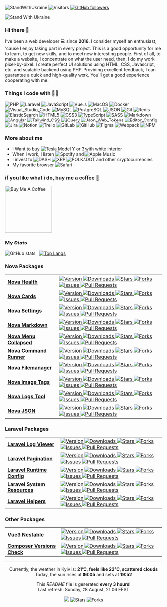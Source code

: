 ![StandWithUkraine](https://raw.githubusercontent.com/stepanenko3/StandWithUkraine/main/badges/StandWithUkraine.svg)
![Visitors](https://visitor-badge.glitch.me/badge?page_id=stepanenko3)
[![GitHub followers](https://img.shields.io/github/followers/stepanenko3?label=follow&style=social)](https://github.com/stepanenko3)

![Stand With Ukraine](https://raw.githubusercontent.com/stepanenko3/StandWithUkraine/main/banner2-direct.svg)

### Hi there 👋

I’ve been a web developer 💻 since **2016**. I consider myself an enthusiast, 'cause I enjoy taking part in every project. This is a good opportunity for me to learn, to get new skills, and to meet new interesting people. First of all, to make a website, I concentrate on what the user need, then, I do my work pixel-by-pixel. I create perfect UI solutions using HTML, CSS, Javascript, etc. and scalable backend using PHP. Providing excellent feedback, I can guarantee a quick and high-quality work. You'll get a good experience cooperating with me.

### Things I code with :man_technologist:
<p>
    <img alt="PHP" src="https://img.shields.io/badge/-PHP-777BB4?style=flat&logo=php&logoColor=white" />
    <img alt="Laravel" src="https://img.shields.io/badge/-Laravel-FF2D20?style=flat&logo=laravel&logoColor=white" />
    <img alt="JavaScript" src="https://img.shields.io/badge/-JavaScript-F7DF1E?style=flat&logo=javascript&logoColor=white" />
    <img alt="Vue.js" src="https://img.shields.io/badge/-Vue.js-777BB4?style=flat&logo=vue.js&logoColor=white" />
    <img alt="MacOS" src="https://img.shields.io/badge/-MacOS-000000?style=flat&logo=apple&logoColor=white" />
    <img alt="Docker" src="https://img.shields.io/badge/-Docker-46a2f1?style=flat&logo=docker&logoColor=white" />
    <img alt="Visual_Studio_Code" src="https://img.shields.io/badge/-Visual_Studio_Code-0078D4?style=flat&logo=visual-studio-code&logoColor=white" />
    <img alt="MySQL" src="https://img.shields.io/badge/-MySQL-4479A1?style=flat&logo=mysql&logoColor=white" />
    <img alt="PostgreSQL" src="https://img.shields.io/badge/-PostgreSQL-316192?style=flat&logo=postgresql&logoColor=white" />
    <img alt="JSON" src="https://img.shields.io/badge/-JSON-0000?style=flat&logo=json&logoColor=white" />
    <img alt="Git" src="https://img.shields.io/badge/-Git-F05032?style=flat&logo=git&logoColor=white" />
    <img alt="Redis" src="https://img.shields.io/badge/-Redis-DC382D?style=flat&logo=redis&logoColor=white" />
    <img alt="ElasticSearch" src="https://img.shields.io/badge/-ElasticSearch-005571?style=flat&logo=elasticsearch&logoColor=white" />
    <img alt="HTML5" src="https://img.shields.io/badge/-HTML5-E34F26?style=flat&logo=html5&logoColor=white" />
    <img alt="CSS3" src="https://img.shields.io/badge/-CSS3-1572B6?style=flat&logo=css3&logoColor=white" />
    <img alt="TypeScript" src="https://img.shields.io/badge/-TypeScript-007ACC?style=flat&logo=typescript&logoColor=white" />
    <img alt="SASS" src="https://img.shields.io/badge/-SASS-CC6699?style=flat&logo=sass&logoColor=white" />
    <img alt="Markdown" src="https://img.shields.io/badge/-Markdown-000000?style=flat&logo=markdown&logoColor=white" />
    <img alt="Angular" src="https://img.shields.io/badge/-Angular-E23237?style=flat&logo=angular&logoColor=white" />
    <img alt="Tailwind_CSS" src="https://img.shields.io/badge/-Tailwind_CSS-38B2AC?style=flat&logo=tailwindcss&logoColor=white" />
    <img alt="jQuery" src="https://img.shields.io/badge/-jQuery-0769AD?style=flat&logo=jquery&logoColor=white" />
    <img alt="Json_Web_Tokens" src="https://img.shields.io/badge/-Json_Web_Tokens-323330?style=flat&logo=json-web-tokens&logoColor=white" />
    <img alt="Editor_Config" src="https://img.shields.io/badge/-Editor_Config-000?style=flat&logo=editorconfig&logoColor=white" />
    <img alt="Jira" src="https://img.shields.io/badge/-Jira-0052CC?style=flat&logo=jira&logoColor=white" />
    <img alt="Notion" src="https://img.shields.io/badge/-Notion-000?style=flat&logo=notion&logoColor=white" />
    <img alt="Trello" src="https://img.shields.io/badge/-Trello-0052CC?style=flat&logo=trello&logoColor=white" />
    <img alt="GitLab" src="https://img.shields.io/badge/-GitLab-330F63?style=flat&logo=gitlab&logoColor=white" />
    <img alt="GitHub" src="https://img.shields.io/badge/-GitHub-100000?style=flat&logo=github&logoColor=white" />
    <img alt="Figma" src="https://img.shields.io/badge/-Figma-F24E1E?style=flat&logo=figma&logoColor=white" />
    <img alt="Webpack" src="https://img.shields.io/badge/-Webpack-8DD6F9?style=flat&logo=webpack&logoColor=white" />
    <img alt="NPM" src="https://img.shields.io/badge/-NPM-CB3837?style=flat&logo=npm&logoColor=white" />
</p>

### More about me

- I Want to buy <img alt="Tesla" src="https://aleen42.github.io/badges/src/tesla.svg" /> Model Y or 3 with white interior
- When i work, i listen <img alt="Spotify" src="https://img.shields.io/badge/Spotify-1ED760?&style=flat&logo=spotify&logoColor=white" /> and <img alt="Apple Music" src="https://img.shields.io/badge/Apple_Music-F34E68?style=flat&logo=apple%20music&logoColor=white" />
- I invest to <img alt="DASH" src="https://img.shields.io/badge/DASH-008DE4?style=flat&logo=dash&logoColor=white" /> <img alt="XRP" src="https://img.shields.io/badge/XRP-black?style=flat&logo=xrp&logoColor=white" /> <img alt="POLKADOT" src="https://img.shields.io/badge/polkadot-E6007A?style=flat&logo=Polkadot&logoColor=fff" /> and other cryptocurrencies
- My favorite browser <img alt="Safari" src="https://img.shields.io/badge/Safari-000000?style=flat&logo=Safari&logoColor=white" />

### if you like what i do, buy me a coffee 🥺

<a href="https://www.buymeacoffee.com/stepanenko" target="_blank"><img src="https://cdn.buymeacoffee.com/buttons/v2/default-red.png" alt="Buy Me A Coffee" width="150" ></a>

### My Stats

![GitHub stats](https://github-readme-stats.vercel.app/api?username=stepanenko3&count_private=true&show_icons=true)&nbsp;&nbsp;&nbsp;[![Top Langs](https://github-readme-stats.vercel.app/api/top-langs/?username=stepanenko3&layout=compact)](https://github.com/maloun96/github-readme-stats)

### Nova Packages

<table>
  <tbody>
        <tr>
            <td>
                <a href="https://github.com/stepanenko3/nova-health">
                    <b>Nova Health</b>
                </a>
            </td>
            <td>
                <a href="https://github.com/stepanenko3/nova-health">
                    <img alt="Version" src="https://img.shields.io/packagist/v/stepanenko3&#x2F;nova-health?style=flat&labelColor=343b41" />
                </a>
                    <a href="https://packagist.org/packages/stepanenko3/nova-health">
                        <img alt="Downloads" src="https://img.shields.io/packagist/dt/stepanenko3&#x2F;nova-health?style=flat&labelColor=343b41" />
                    </a>
                <a href="https://github.com/stepanenko3/nova-health">
                    <img alt="Stars" src="https://img.shields.io/github/stars/stepanenko3/nova-health?style=flat&labelColor=343b41"/>
                </a>
                <a href="https://github.com/stepanenko3/nova-health/network/members">
                    <img alt="Forks" src="https://img.shields.io/github/forks/stepanenko3/nova-health?style=flat&labelColor=343b41"/>
                </a>
                <a href="https://github.com/stepanenko3/nova-health/issues">
                    <img alt="Issues" src="https://img.shields.io/github/issues/stepanenko3/nova-health?style=flat&labelColor=343b41"/>
                </a>
                <a href="https://github.com/stepanenko3/nova-health/pulls">
                    <img alt="Pull Requests" src="https://img.shields.io/github/issues-pr/stepanenko3/nova-health?style=flat&labelColor=343b41"/>
                </a>
            </td/>
        </tr>
        <tr>
            <td>
                <a href="https://github.com/stepanenko3/nova-cards">
                    <b>Nova Cards</b>
                </a>
            </td>
            <td>
                <a href="https://github.com/stepanenko3/nova-cards">
                    <img alt="Version" src="https://img.shields.io/packagist/v/stepanenko3&#x2F;nova-cards?style=flat&labelColor=343b41" />
                </a>
                    <a href="https://packagist.org/packages/stepanenko3/nova-cards">
                        <img alt="Downloads" src="https://img.shields.io/packagist/dt/stepanenko3&#x2F;nova-cards?style=flat&labelColor=343b41" />
                    </a>
                <a href="https://github.com/stepanenko3/nova-cards">
                    <img alt="Stars" src="https://img.shields.io/github/stars/stepanenko3/nova-cards?style=flat&labelColor=343b41"/>
                </a>
                <a href="https://github.com/stepanenko3/nova-cards/network/members">
                    <img alt="Forks" src="https://img.shields.io/github/forks/stepanenko3/nova-cards?style=flat&labelColor=343b41"/>
                </a>
                <a href="https://github.com/stepanenko3/nova-cards/issues">
                    <img alt="Issues" src="https://img.shields.io/github/issues/stepanenko3/nova-cards?style=flat&labelColor=343b41"/>
                </a>
                <a href="https://github.com/stepanenko3/nova-cards/pulls">
                    <img alt="Pull Requests" src="https://img.shields.io/github/issues-pr/stepanenko3/nova-cards?style=flat&labelColor=343b41"/>
                </a>
            </td/>
        </tr>
        <tr>
            <td>
                <a href="https://github.com/stepanenko3/nova-settings">
                    <b>Nova Settings</b>
                </a>
            </td>
            <td>
                <a href="https://github.com/stepanenko3/nova-settings">
                    <img alt="Version" src="https://img.shields.io/packagist/v/stepanenko3&#x2F;nova-settings?style=flat&labelColor=343b41" />
                </a>
                    <a href="https://packagist.org/packages/stepanenko3/nova-settings">
                        <img alt="Downloads" src="https://img.shields.io/packagist/dt/stepanenko3&#x2F;nova-settings?style=flat&labelColor=343b41" />
                    </a>
                <a href="https://github.com/stepanenko3/nova-settings">
                    <img alt="Stars" src="https://img.shields.io/github/stars/stepanenko3/nova-settings?style=flat&labelColor=343b41"/>
                </a>
                <a href="https://github.com/stepanenko3/nova-settings/network/members">
                    <img alt="Forks" src="https://img.shields.io/github/forks/stepanenko3/nova-settings?style=flat&labelColor=343b41"/>
                </a>
                <a href="https://github.com/stepanenko3/nova-settings/issues">
                    <img alt="Issues" src="https://img.shields.io/github/issues/stepanenko3/nova-settings?style=flat&labelColor=343b41"/>
                </a>
                <a href="https://github.com/stepanenko3/nova-settings/pulls">
                    <img alt="Pull Requests" src="https://img.shields.io/github/issues-pr/stepanenko3/nova-settings?style=flat&labelColor=343b41"/>
                </a>
            </td/>
        </tr>
        <tr>
            <td>
                <a href="https://github.com/stepanenko3/nova-markdown">
                    <b>Nova Markdown</b>
                </a>
            </td>
            <td>
                <a href="https://github.com/stepanenko3/nova-markdown">
                    <img alt="Version" src="https://img.shields.io/packagist/v/stepanenko3&#x2F;nova-markdown?style=flat&labelColor=343b41" />
                </a>
                    <a href="https://packagist.org/packages/stepanenko3/nova-markdown">
                        <img alt="Downloads" src="https://img.shields.io/packagist/dt/stepanenko3&#x2F;nova-markdown?style=flat&labelColor=343b41" />
                    </a>
                <a href="https://github.com/stepanenko3/nova-markdown">
                    <img alt="Stars" src="https://img.shields.io/github/stars/stepanenko3/nova-markdown?style=flat&labelColor=343b41"/>
                </a>
                <a href="https://github.com/stepanenko3/nova-markdown/network/members">
                    <img alt="Forks" src="https://img.shields.io/github/forks/stepanenko3/nova-markdown?style=flat&labelColor=343b41"/>
                </a>
                <a href="https://github.com/stepanenko3/nova-markdown/issues">
                    <img alt="Issues" src="https://img.shields.io/github/issues/stepanenko3/nova-markdown?style=flat&labelColor=343b41"/>
                </a>
                <a href="https://github.com/stepanenko3/nova-markdown/pulls">
                    <img alt="Pull Requests" src="https://img.shields.io/github/issues-pr/stepanenko3/nova-markdown?style=flat&labelColor=343b41"/>
                </a>
            </td/>
        </tr>
        <tr>
            <td>
                <a href="https://github.com/stepanenko3/nova-menu-collapsed">
                    <b>Nova Menu Collapsed</b>
                </a>
            </td>
            <td>
                <a href="https://github.com/stepanenko3/nova-menu-collapsed">
                    <img alt="Version" src="https://img.shields.io/packagist/v/stepanenko3&#x2F;nova-menu-collapsed?style=flat&labelColor=343b41" />
                </a>
                    <a href="https://packagist.org/packages/stepanenko3/nova-menu-collapsed">
                        <img alt="Downloads" src="https://img.shields.io/packagist/dt/stepanenko3&#x2F;nova-menu-collapsed?style=flat&labelColor=343b41" />
                    </a>
                <a href="https://github.com/stepanenko3/nova-menu-collapsed">
                    <img alt="Stars" src="https://img.shields.io/github/stars/stepanenko3/nova-menu-collapsed?style=flat&labelColor=343b41"/>
                </a>
                <a href="https://github.com/stepanenko3/nova-menu-collapsed/network/members">
                    <img alt="Forks" src="https://img.shields.io/github/forks/stepanenko3/nova-menu-collapsed?style=flat&labelColor=343b41"/>
                </a>
                <a href="https://github.com/stepanenko3/nova-menu-collapsed/issues">
                    <img alt="Issues" src="https://img.shields.io/github/issues/stepanenko3/nova-menu-collapsed?style=flat&labelColor=343b41"/>
                </a>
                <a href="https://github.com/stepanenko3/nova-menu-collapsed/pulls">
                    <img alt="Pull Requests" src="https://img.shields.io/github/issues-pr/stepanenko3/nova-menu-collapsed?style=flat&labelColor=343b41"/>
                </a>
            </td/>
        </tr>
        <tr>
            <td>
                <a href="https://github.com/stepanenko3/nova-command-runner">
                    <b>Nova Command Runner</b>
                </a>
            </td>
            <td>
                <a href="https://github.com/stepanenko3/nova-command-runner">
                    <img alt="Version" src="https://img.shields.io/packagist/v/stepanenko3&#x2F;nova-command-runner?style=flat&labelColor=343b41" />
                </a>
                    <a href="https://packagist.org/packages/stepanenko3/nova-command-runner">
                        <img alt="Downloads" src="https://img.shields.io/packagist/dt/stepanenko3&#x2F;nova-command-runner?style=flat&labelColor=343b41" />
                    </a>
                <a href="https://github.com/stepanenko3/nova-command-runner">
                    <img alt="Stars" src="https://img.shields.io/github/stars/stepanenko3/nova-command-runner?style=flat&labelColor=343b41"/>
                </a>
                <a href="https://github.com/stepanenko3/nova-command-runner/network/members">
                    <img alt="Forks" src="https://img.shields.io/github/forks/stepanenko3/nova-command-runner?style=flat&labelColor=343b41"/>
                </a>
                <a href="https://github.com/stepanenko3/nova-command-runner/issues">
                    <img alt="Issues" src="https://img.shields.io/github/issues/stepanenko3/nova-command-runner?style=flat&labelColor=343b41"/>
                </a>
                <a href="https://github.com/stepanenko3/nova-command-runner/pulls">
                    <img alt="Pull Requests" src="https://img.shields.io/github/issues-pr/stepanenko3/nova-command-runner?style=flat&labelColor=343b41"/>
                </a>
            </td/>
        </tr>
        <tr>
            <td>
                <a href="https://github.com/stepanenko3/nova-filemanager">
                    <b>Nova Filemanager</b>
                </a>
            </td>
            <td>
                <a href="https://github.com/stepanenko3/nova-filemanager">
                    <img alt="Version" src="https://img.shields.io/packagist/v/stepanenko3&#x2F;nova-filemanager?style=flat&labelColor=343b41" />
                </a>
                    <a href="https://packagist.org/packages/stepanenko3/nova-filemanager">
                        <img alt="Downloads" src="https://img.shields.io/packagist/dt/stepanenko3&#x2F;nova-filemanager?style=flat&labelColor=343b41" />
                    </a>
                <a href="https://github.com/stepanenko3/nova-filemanager">
                    <img alt="Stars" src="https://img.shields.io/github/stars/stepanenko3/nova-filemanager?style=flat&labelColor=343b41"/>
                </a>
                <a href="https://github.com/stepanenko3/nova-filemanager/network/members">
                    <img alt="Forks" src="https://img.shields.io/github/forks/stepanenko3/nova-filemanager?style=flat&labelColor=343b41"/>
                </a>
                <a href="https://github.com/stepanenko3/nova-filemanager/issues">
                    <img alt="Issues" src="https://img.shields.io/github/issues/stepanenko3/nova-filemanager?style=flat&labelColor=343b41"/>
                </a>
                <a href="https://github.com/stepanenko3/nova-filemanager/pulls">
                    <img alt="Pull Requests" src="https://img.shields.io/github/issues-pr/stepanenko3/nova-filemanager?style=flat&labelColor=343b41"/>
                </a>
            </td/>
        </tr>
        <tr>
            <td>
                <a href="https://github.com/stepanenko3/nova-image-tags">
                    <b>Nova Image Tags</b>
                </a>
            </td>
            <td>
                <a href="https://github.com/stepanenko3/nova-image-tags">
                    <img alt="Version" src="https://img.shields.io/packagist/v/stepanenko3&#x2F;nova-image-tags?style=flat&labelColor=343b41" />
                </a>
                    <a href="https://packagist.org/packages/stepanenko3/nova-image-tags">
                        <img alt="Downloads" src="https://img.shields.io/packagist/dt/stepanenko3&#x2F;nova-image-tags?style=flat&labelColor=343b41" />
                    </a>
                <a href="https://github.com/stepanenko3/nova-image-tags">
                    <img alt="Stars" src="https://img.shields.io/github/stars/stepanenko3/nova-image-tags?style=flat&labelColor=343b41"/>
                </a>
                <a href="https://github.com/stepanenko3/nova-image-tags/network/members">
                    <img alt="Forks" src="https://img.shields.io/github/forks/stepanenko3/nova-image-tags?style=flat&labelColor=343b41"/>
                </a>
                <a href="https://github.com/stepanenko3/nova-image-tags/issues">
                    <img alt="Issues" src="https://img.shields.io/github/issues/stepanenko3/nova-image-tags?style=flat&labelColor=343b41"/>
                </a>
                <a href="https://github.com/stepanenko3/nova-image-tags/pulls">
                    <img alt="Pull Requests" src="https://img.shields.io/github/issues-pr/stepanenko3/nova-image-tags?style=flat&labelColor=343b41"/>
                </a>
            </td/>
        </tr>
        <tr>
            <td>
                <a href="https://github.com/stepanenko3/nova-logs-tool">
                    <b>Nova Logs Tool</b>
                </a>
            </td>
            <td>
                <a href="https://github.com/stepanenko3/nova-logs-tool">
                    <img alt="Version" src="https://img.shields.io/packagist/v/stepanenko3&#x2F;nova-logs-tool?style=flat&labelColor=343b41" />
                </a>
                    <a href="https://packagist.org/packages/stepanenko3/nova-logs-tool">
                        <img alt="Downloads" src="https://img.shields.io/packagist/dt/stepanenko3&#x2F;nova-logs-tool?style=flat&labelColor=343b41" />
                    </a>
                <a href="https://github.com/stepanenko3/nova-logs-tool">
                    <img alt="Stars" src="https://img.shields.io/github/stars/stepanenko3/nova-logs-tool?style=flat&labelColor=343b41"/>
                </a>
                <a href="https://github.com/stepanenko3/nova-logs-tool/network/members">
                    <img alt="Forks" src="https://img.shields.io/github/forks/stepanenko3/nova-logs-tool?style=flat&labelColor=343b41"/>
                </a>
                <a href="https://github.com/stepanenko3/nova-logs-tool/issues">
                    <img alt="Issues" src="https://img.shields.io/github/issues/stepanenko3/nova-logs-tool?style=flat&labelColor=343b41"/>
                </a>
                <a href="https://github.com/stepanenko3/nova-logs-tool/pulls">
                    <img alt="Pull Requests" src="https://img.shields.io/github/issues-pr/stepanenko3/nova-logs-tool?style=flat&labelColor=343b41"/>
                </a>
            </td/>
        </tr>
        <tr>
            <td>
                <a href="https://github.com/stepanenko3/nova-json">
                    <b>Nova JSON</b>
                </a>
            </td>
            <td>
                <a href="https://github.com/stepanenko3/nova-json">
                    <img alt="Version" src="https://img.shields.io/packagist/v/stepanenko3&#x2F;nova-json?style=flat&labelColor=343b41" />
                </a>
                    <a href="https://packagist.org/packages/stepanenko3/nova-json">
                        <img alt="Downloads" src="https://img.shields.io/packagist/dt/stepanenko3&#x2F;nova-json?style=flat&labelColor=343b41" />
                    </a>
                <a href="https://github.com/stepanenko3/nova-json">
                    <img alt="Stars" src="https://img.shields.io/github/stars/stepanenko3/nova-json?style=flat&labelColor=343b41"/>
                </a>
                <a href="https://github.com/stepanenko3/nova-json/network/members">
                    <img alt="Forks" src="https://img.shields.io/github/forks/stepanenko3/nova-json?style=flat&labelColor=343b41"/>
                </a>
                <a href="https://github.com/stepanenko3/nova-json/issues">
                    <img alt="Issues" src="https://img.shields.io/github/issues/stepanenko3/nova-json?style=flat&labelColor=343b41"/>
                </a>
                <a href="https://github.com/stepanenko3/nova-json/pulls">
                    <img alt="Pull Requests" src="https://img.shields.io/github/issues-pr/stepanenko3/nova-json?style=flat&labelColor=343b41"/>
                </a>
            </td/>
        </tr>
  </tbody>
</table>

### Laravel Packages
<table>
  <tbody>
        <tr>
            <td>
                <a href="https://github.com/stepanenko3/laravel-log-viewer">
                    <b>Laravel Log Viewer</b>
                </a>
            </td>
            <td>
                <a href="https://github.com/stepanenko3/laravel-log-viewer">
                    <img alt="Version" src="https://img.shields.io/packagist/v/stepanenko3&#x2F;laravel-log-viewer?style=flat&labelColor=343b41" />
                </a>
                    <a href="https://packagist.org/packages/stepanenko3/laravel-log-viewer">
                        <img alt="Downloads" src="https://img.shields.io/packagist/dt/stepanenko3&#x2F;laravel-log-viewer?style=flat&labelColor=343b41" />
                    </a>
                <a href="https://github.com/stepanenko3/laravel-log-viewer">
                    <img alt="Stars" src="https://img.shields.io/github/stars/stepanenko3/laravel-log-viewer?style=flat&labelColor=343b41"/>
                </a>
                <a href="https://github.com/stepanenko3/laravel-log-viewer/network/members">
                    <img alt="Forks" src="https://img.shields.io/github/forks/stepanenko3/laravel-log-viewer?style=flat&labelColor=343b41"/>
                </a>
                <a href="https://github.com/stepanenko3/laravel-log-viewer/issues">
                    <img alt="Issues" src="https://img.shields.io/github/issues/stepanenko3/laravel-log-viewer?style=flat&labelColor=343b41"/>
                </a>
                <a href="https://github.com/stepanenko3/laravel-log-viewer/pulls">
                    <img alt="Pull Requests" src="https://img.shields.io/github/issues-pr/stepanenko3/laravel-log-viewer?style=flat&labelColor=343b41"/>
                </a>
            </td/>
        </tr>
        <tr>
            <td>
                <a href="https://github.com/stepanenko3/laravel-pagination">
                    <b>Laravel Pagination</b>
                </a>
            </td>
            <td>
                <a href="https://github.com/stepanenko3/laravel-pagination">
                    <img alt="Version" src="https://img.shields.io/packagist/v/stepanenko3&#x2F;laravel-pagination?style=flat&labelColor=343b41" />
                </a>
                    <a href="https://packagist.org/packages/stepanenko3/laravel-pagination">
                        <img alt="Downloads" src="https://img.shields.io/packagist/dt/stepanenko3&#x2F;laravel-pagination?style=flat&labelColor=343b41" />
                    </a>
                <a href="https://github.com/stepanenko3/laravel-pagination">
                    <img alt="Stars" src="https://img.shields.io/github/stars/stepanenko3/laravel-pagination?style=flat&labelColor=343b41"/>
                </a>
                <a href="https://github.com/stepanenko3/laravel-pagination/network/members">
                    <img alt="Forks" src="https://img.shields.io/github/forks/stepanenko3/laravel-pagination?style=flat&labelColor=343b41"/>
                </a>
                <a href="https://github.com/stepanenko3/laravel-pagination/issues">
                    <img alt="Issues" src="https://img.shields.io/github/issues/stepanenko3/laravel-pagination?style=flat&labelColor=343b41"/>
                </a>
                <a href="https://github.com/stepanenko3/laravel-pagination/pulls">
                    <img alt="Pull Requests" src="https://img.shields.io/github/issues-pr/stepanenko3/laravel-pagination?style=flat&labelColor=343b41"/>
                </a>
            </td/>
        </tr>
        <tr>
            <td>
                <a href="https://github.com/stepanenko3/laravel-runtime-config">
                    <b>Laravel Runtime Config</b>
                </a>
            </td>
            <td>
                <a href="https://github.com/stepanenko3/laravel-runtime-config">
                    <img alt="Version" src="https://img.shields.io/packagist/v/stepanenko3&#x2F;laravel-runtime-config?style=flat&labelColor=343b41" />
                </a>
                    <a href="https://packagist.org/packages/stepanenko3/laravel-runtime-config">
                        <img alt="Downloads" src="https://img.shields.io/packagist/dt/stepanenko3&#x2F;laravel-runtime-config?style=flat&labelColor=343b41" />
                    </a>
                <a href="https://github.com/stepanenko3/laravel-runtime-config">
                    <img alt="Stars" src="https://img.shields.io/github/stars/stepanenko3/laravel-runtime-config?style=flat&labelColor=343b41"/>
                </a>
                <a href="https://github.com/stepanenko3/laravel-runtime-config/network/members">
                    <img alt="Forks" src="https://img.shields.io/github/forks/stepanenko3/laravel-runtime-config?style=flat&labelColor=343b41"/>
                </a>
                <a href="https://github.com/stepanenko3/laravel-runtime-config/issues">
                    <img alt="Issues" src="https://img.shields.io/github/issues/stepanenko3/laravel-runtime-config?style=flat&labelColor=343b41"/>
                </a>
                <a href="https://github.com/stepanenko3/laravel-runtime-config/pulls">
                    <img alt="Pull Requests" src="https://img.shields.io/github/issues-pr/stepanenko3/laravel-runtime-config?style=flat&labelColor=343b41"/>
                </a>
            </td/>
        </tr>
        <tr>
            <td>
                <a href="https://github.com/stepanenko3/laravel-system-resources">
                    <b>Laravel System Resources</b>
                </a>
            </td>
            <td>
                <a href="https://github.com/stepanenko3/laravel-system-resources">
                    <img alt="Version" src="https://img.shields.io/packagist/v/stepanenko3&#x2F;laravel-system-resources?style=flat&labelColor=343b41" />
                </a>
                    <a href="https://packagist.org/packages/stepanenko3/laravel-system-resources">
                        <img alt="Downloads" src="https://img.shields.io/packagist/dt/stepanenko3&#x2F;laravel-system-resources?style=flat&labelColor=343b41" />
                    </a>
                <a href="https://github.com/stepanenko3/laravel-system-resources">
                    <img alt="Stars" src="https://img.shields.io/github/stars/stepanenko3/laravel-system-resources?style=flat&labelColor=343b41"/>
                </a>
                <a href="https://github.com/stepanenko3/laravel-system-resources/network/members">
                    <img alt="Forks" src="https://img.shields.io/github/forks/stepanenko3/laravel-system-resources?style=flat&labelColor=343b41"/>
                </a>
                <a href="https://github.com/stepanenko3/laravel-system-resources/issues">
                    <img alt="Issues" src="https://img.shields.io/github/issues/stepanenko3/laravel-system-resources?style=flat&labelColor=343b41"/>
                </a>
                <a href="https://github.com/stepanenko3/laravel-system-resources/pulls">
                    <img alt="Pull Requests" src="https://img.shields.io/github/issues-pr/stepanenko3/laravel-system-resources?style=flat&labelColor=343b41"/>
                </a>
            </td/>
        </tr>
        <tr>
            <td>
                <a href="https://github.com/stepanenko3/laravel-helpers">
                    <b>Laravel Helpers</b>
                </a>
            </td>
            <td>
                <a href="https://github.com/stepanenko3/laravel-helpers">
                    <img alt="Version" src="https://img.shields.io/packagist/v/stepanenko3&#x2F;laravel-helpers?style=flat&labelColor=343b41" />
                </a>
                    <a href="https://packagist.org/packages/stepanenko3/laravel-helpers">
                        <img alt="Downloads" src="https://img.shields.io/packagist/dt/stepanenko3&#x2F;laravel-helpers?style=flat&labelColor=343b41" />
                    </a>
                <a href="https://github.com/stepanenko3/laravel-helpers">
                    <img alt="Stars" src="https://img.shields.io/github/stars/stepanenko3/laravel-helpers?style=flat&labelColor=343b41"/>
                </a>
                <a href="https://github.com/stepanenko3/laravel-helpers/network/members">
                    <img alt="Forks" src="https://img.shields.io/github/forks/stepanenko3/laravel-helpers?style=flat&labelColor=343b41"/>
                </a>
                <a href="https://github.com/stepanenko3/laravel-helpers/issues">
                    <img alt="Issues" src="https://img.shields.io/github/issues/stepanenko3/laravel-helpers?style=flat&labelColor=343b41"/>
                </a>
                <a href="https://github.com/stepanenko3/laravel-helpers/pulls">
                    <img alt="Pull Requests" src="https://img.shields.io/github/issues-pr/stepanenko3/laravel-helpers?style=flat&labelColor=343b41"/>
                </a>
            </td/>
        </tr>
  </tbody>
</table>

### Other Packages

<table>
  <tbody>
        <tr>
            <td>
                <a href="https://github.com/stepanenko3/vue3-nestable">
                    <b>Vue3 Nestable</b>
                </a>
            </td>
            <td>
                <a href="https://github.com/stepanenko3/vue3-nestable">
                    <img alt="Version" src="https://img.shields.io/npm/v/vue3-nestable?style=flat&labelColor=343b41" />
                </a>
                    <a href="https://www.npmjs.com/package/vue3-nestable">
                        <img alt="Downloads" src="https://img.shields.io/npm/dt/vue3-nestable?style=flat&labelColor=343b41" />
                    </a>
                <a href="https://github.com/stepanenko3/vue3-nestable">
                    <img alt="Stars" src="https://img.shields.io/github/stars/stepanenko3/vue3-nestable?style=flat&labelColor=343b41"/>
                </a>
                <a href="https://github.com/stepanenko3/vue3-nestable/network/members">
                    <img alt="Forks" src="https://img.shields.io/github/forks/stepanenko3/vue3-nestable?style=flat&labelColor=343b41"/>
                </a>
                <a href="https://github.com/stepanenko3/vue3-nestable/issues">
                    <img alt="Issues" src="https://img.shields.io/github/issues/stepanenko3/vue3-nestable?style=flat&labelColor=343b41"/>
                </a>
                <a href="https://github.com/stepanenko3/vue3-nestable/pulls">
                    <img alt="Pull Requests" src="https://img.shields.io/github/issues-pr/stepanenko3/vue3-nestable?style=flat&labelColor=343b41"/>
                </a>
            </td/>
        </tr>
        <tr>
            <td>
                <a href="https://github.com/stepanenko3/composer-versions-check">
                    <b>Composer Versions Check</b>
                </a>
            </td>
            <td>
                <a href="https://github.com/stepanenko3/composer-versions-check">
                    <img alt="Version" src="https://img.shields.io/packagist/v/stepanenko3&#x2F;composer-versions-check?style=flat&labelColor=343b41" />
                </a>
                    <a href="https://packagist.org/packages/stepanenko3/composer-versions-check">
                        <img alt="Downloads" src="https://img.shields.io/packagist/dt/stepanenko3&#x2F;composer-versions-check?style=flat&labelColor=343b41" />
                    </a>
                <a href="https://github.com/stepanenko3/composer-versions-check">
                    <img alt="Stars" src="https://img.shields.io/github/stars/stepanenko3/composer-versions-check?style=flat&labelColor=343b41"/>
                </a>
                <a href="https://github.com/stepanenko3/composer-versions-check/network/members">
                    <img alt="Forks" src="https://img.shields.io/github/forks/stepanenko3/composer-versions-check?style=flat&labelColor=343b41"/>
                </a>
                <a href="https://github.com/stepanenko3/composer-versions-check/issues">
                    <img alt="Issues" src="https://img.shields.io/github/issues/stepanenko3/composer-versions-check?style=flat&labelColor=343b41"/>
                </a>
                <a href="https://github.com/stepanenko3/composer-versions-check/pulls">
                    <img alt="Pull Requests" src="https://img.shields.io/github/issues-pr/stepanenko3/composer-versions-check?style=flat&labelColor=343b41"/>
                </a>
            </td/>
        </tr>
  </tbody>
</table>

------------
<p align="center">
Currently, the weather in Kyiv is: <b>21°C, feels like 22°C, scattered clouds</b><br/>
Today, the sun rises at <b>06:05</b> and sets at <b>19:52</b>
</p>

<p align="center">This <i>README</i> file is generated <b>every 3 hours</b>!</br>Last refresh: Sunday, 28 August, 21:06 EEST</p>
<p align="center"><img src="https://github.com/stepanenko3/stepanenko3/workflows/README%20build/badge.svg" /> <img alt="Stars" src="https://img.shields.io/github/stars/stepanenko3/stepanenko3?style=flat&labelColor=343b41"/> <img alt="Forks" src="https://img.shields.io/github/forks/stepanenko3/stepanenko3?style=flat&labelColor=343b41"/></p>
